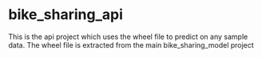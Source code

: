# bike_sharing_api
This is the api project which uses the wheel file to predict on any sample data. The wheel file is extracted from the main bike_sharing_model project
